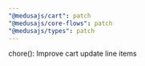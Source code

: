 ```yaml
---
"@medusajs/cart": patch
"@medusajs/core-flows": patch
"@medusajs/types": patch
---
```


chore(): Improve cart update line items
